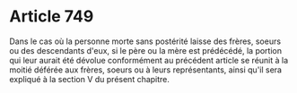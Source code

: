 # Article 749

Dans le cas où la personne morte sans postérité laisse des frères, soeurs ou des descendants d'eux, si le père ou la mère est prédécédé, la portion qui leur aurait été dévolue conformément au précédent article se réunit à la moitié déférée aux frères, soeurs ou à leurs représentants, ainsi qu'il sera expliqué à la section V du présent chapitre.
